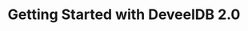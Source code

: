 ---
layout: single
permalink: "/docs/v2.0/getting-started"
title: "Getting Started with DeveelDB 2.0"
---